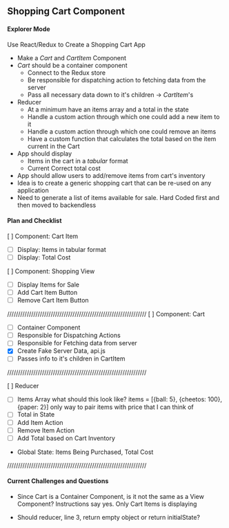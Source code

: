 ## Shopping Cart Component
#### Explorer Mode
Use React/Redux to Create a Shopping Cart App
- Make a _Cart_ and _CartItem_ Component
- _Cart_ should be a container component
  - Connect to the Redux store
  - Be responsible for dispatching action to fetching data from the server
  - Pass all necessary data down to it's children -> _CartItem_'s
- Reducer
  - At a minimum have an items array and a total in the state
  - Handle a custom action through which one could add a new item to it
  - Handle a custom action through which one could remove an items
  - Have a custom function that calculates the total based on the item current in the Cart
- App should display
  - Items in the cart in a _tabular_ format
  - Current Correct total cost
- App should allow users to add/remove items from cart's inventory
- Idea is to create a generic shopping cart that can be re-used on any application
- Need to generate a list of items available for sale. Hard Coded first and then moved to backendless

#### Plan and Checklist

[ ] Component: Cart Item
- [ ] Display: Items in tabular format
- [ ] Display: Total Cost

[ ] Component: Shopping View
- [ ] Display Items for Sale
- [ ] Add Cart Item Button
- [ ] Remove Cart Item Button

////////////////////////////////////////////////////////////////
[ ] Component: Cart
- [ ] Container Component
- [ ] Responsible for Dispatching Actions
- [ ] Responsible for Fetching data from server
- [X] Create Fake Server Data, api.js
- [ ] Passes info to it's children in CartItem

////////////////////////////////////////////////////////////////


[ ] Reducer
- [ ] Items Array
what should this look like?
items = [{ball: 5}, {cheetos: 100}, {paper: 2}]
only way to pair items with price that I can think of
- [ ] Total in State
- [ ] Add Item Action
- [ ] Remove Item Action
- [ ] Add Total based on Cart Inventory
- Global State: Items Being Purchased, Total Cost

////////////////////////////////////////////////////////////////




#### Current Challenges and Questions
- Since Cart is a Container Component, is it not the same as a View Component? Instructions say yes. Only Cart Items is displaying

- Should reducer, line 3, return empty object or return initialState?
